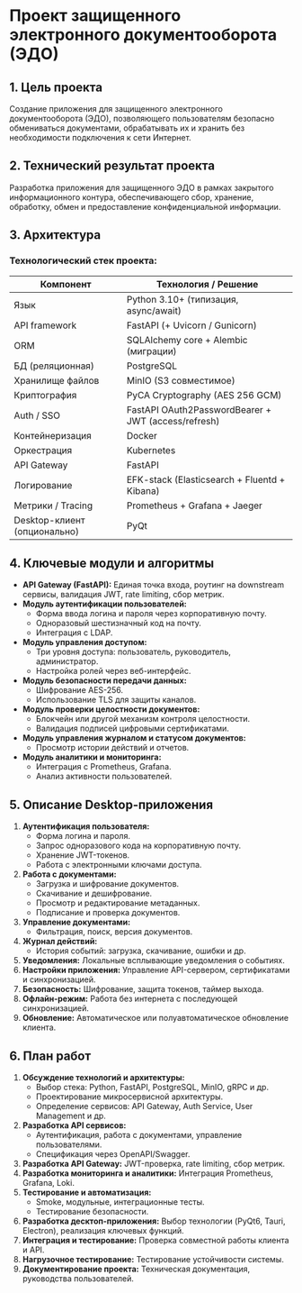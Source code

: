 

<h1>Проект защищенного электронного документооборота (ЭДО)</h1>

<div class="section">
<h2>1. Цель проекта</h2>
<p>Создание приложения для защищенного электронного документооборота (ЭДО), позволяющего пользователям безопасно обмениваться документами, обрабатывать их и хранить без необходимости подключения к сети Интернет.</p>
</div>

<div class="section">
<h2>2. Технический результат проекта</h2>
<p>Разработка приложения для защищенного ЭДО в рамках закрытого информационного контура, обеспечивающего сбор, хранение, обработку, обмен и предоставление конфиденциальной информации.</p>
</div>

<div class="section">
<h2>3. Архитектура</h2>
<h3>Технологический стек проекта:</h3>
<table>
    <thead>
        <tr>
            <th>Компонент</th>
            <th>Технология / Решение</th>
        </tr>
    </thead>
    <tbody>
        <tr><td>Язык</td><td>Python 3.10+ (типизация, async/await)</td></tr>
        <tr><td>API framework</td><td>FastAPI (+ Uvicorn / Gunicorn)</td></tr>
        <tr><td>ORM</td><td>SQLAlchemy core + Alembic (миграции)</td></tr>
        <tr><td>БД (реляционная)</td><td>PostgreSQL</td></tr>
        <tr><td>Хранилище файлов</td><td>MinIO (S3 совместимое)</td></tr>
        <tr><td>Криптография</td><td>PyCA Cryptography (AES 256 GCM)</td></tr>
        <tr><td>Auth / SSO</td><td>FastAPI OAuth2PasswordBearer + JWT (access/refresh)</td></tr>
        <tr><td>Контейнеризация</td><td>Docker</td></tr>
        <tr><td>Оркестрация</td><td>Kubernetes</td></tr>
        <tr><td>API Gateway</td><td>FastAPI</td></tr>
        <tr><td>Логирование</td><td>EFK-stack (Elasticsearch + Fluentd + Kibana)</td></tr>
        <tr><td>Метрики / Tracing</td><td>Prometheus + Grafana + Jaeger</td></tr>
        <tr><td>Desktop-клиент (опционально)</td><td>PyQt</td></tr>
    </tbody>
</table>
</div>

<div class="section">
<h2>4. Ключевые модули и алгоритмы</h2>
<ul>
    <li><strong>API Gateway (FastAPI):</strong> Единая точка входа, роутинг на downstream сервисы, валидация JWT, rate limiting, сбор метрик.</li>
    <li><strong>Модуль аутентификации пользователей:</strong>
        <ul>
            <li>Форма ввода логина и пароля через корпоративную почту.</li>
            <li>Одноразовый шестизначный код на почту.</li>
            <li>Интеграция с LDAP.</li>
        </ul>
    </li>
    <li><strong>Модуль управления доступом:</strong>
        <ul>
            <li>Три уровня доступа: пользователь, руководитель, администратор.</li>
            <li>Настройка ролей через веб-интерфейс.</li>
        </ul>
    </li>
    <li><strong>Модуль безопасности передачи данных:</strong>
        <ul>
            <li>Шифрование AES-256.</li>
            <li>Использование TLS для защиты каналов.</li>
        </ul>
    </li>
    <li><strong>Модуль проверки целостности документов:</strong>
        <ul>
            <li>Блокчейн или другой механизм контроля целостности.</li>
            <li>Валидация подписей цифровыми сертификатами.</li>
        </ul>
    </li>
    <li><strong>Модуль управления журналом и статусом документов:</strong>
        <ul>
            <li>Просмотр истории действий и отчетов.</li>
        </ul>
    </li>
    <li><strong>Модуль аналитики и мониторинга:</strong>
        <ul>
            <li>Интеграция с Prometheus, Grafana.</li>
            <li>Анализ активности пользователей.</li>
        </ul>
    </li>
</ul>
</div>

<div class="section">
<h2>5. Описание Desktop-приложения</h2>
<ol>
    <li><strong>Аутентификация пользователя:</strong>
        <ul>
            <li>Форма логина и пароля.</li>
            <li>Запрос одноразового кода на корпоративную почту.</li>
            <li>Хранение JWT-токенов.</li>
            <li>Работа с электронными ключами доступа.</li>
        </ul>
    </li>
    <li><strong>Работа с документами:</strong>
        <ul>
            <li>Загрузка и шифрование документов.</li>
            <li>Скачивание и дешифрование.</li>
            <li>Просмотр и редактирование метаданных.</li>
            <li>Подписание и проверка документов.</li>
        </ul>
    </li>
    <li><strong>Управление документами:</strong>
        <ul>
            <li>Фильтрация, поиск, версия документов.</li>
        </ul>
    </li>
    <li><strong>Журнал действий:</strong>
        <ul>
            <li>История событий: загрузка, скачивание, ошибки и др.</li>
        </ul>
    </li>
    <li><strong>Уведомления:</strong> Локальные всплывающие уведомления о событиях.</li>
    <li><strong>Настройки приложения:</strong> Управление API-сервером, сертификатами и синхронизацией.</li>
    <li><strong>Безопасность:</strong> Шифрование, защита токенов, таймер выхода.</li>
    <li><strong>Офлайн-режим:</strong> Работа без интернета с последующей синхронизацией.</li>
    <li><strong>Обновление:</strong> Автоматическое или полуавтоматическое обновление клиента.</li>
</ol>
</div>

<div class="section">
<h2>6. План работ</h2>
<ol>
    <li><strong>Обсуждение технологий и архитектуры:</strong>
        <ul>
            <li>Выбор стека: Python, FastAPI, PostgreSQL, MinIO, gRPC и др.</li>
            <li>Проектирование микросервисной архитектуры.</li>
            <li>Определение сервисов: API Gateway, Auth Service, User Management и др.</li>
        </ul>
    </li>
    <li><strong>Разработка API сервисов:</strong>
        <ul>
            <li>Аутентификация, работа с документами, управление пользователями.</li>
            <li>Спецификация через OpenAPI/Swagger.</li>
        </ul>
    </li>
    <li><strong>Разработка API Gateway:</strong> JWT-проверка, rate limiting, сбор метрик.</li>
    <li><strong>Разработка мониторинга и аналитики:</strong> Интеграция Prometheus, Grafana, Loki.</li>
    <li><strong>Тестирование и автоматизация:</strong>
        <ul>
            <li>Smoke, модульные, интеграционные тесты.</li>
            <li>Тестирование безопасности.</li>
        </ul>
    </li>
    <li><strong>Разработка десктоп-приложения:</strong> Выбор технологии (PyQt6, Tauri, Electron), реализация ключевых функций.</li>
    <li><strong>Интеграция и тестирование:</strong> Проверка совместной работы клиента и API.</li>
    <li><strong>Нагрузочное тестирование:</strong> Тестирование устойчивости системы.</li>
    <li><strong>Документирование проекта:</strong> Техническая документация, руководства пользователей.</li>
</ol>
</div>
